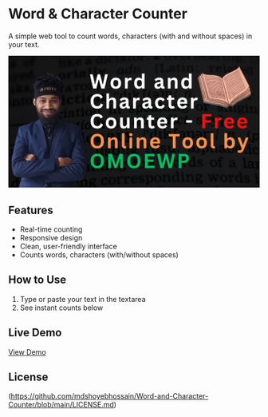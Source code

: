 # Word & Character Counter

A simple web tool to count words, characters (with and without spaces) in your text.

![Screenshot](word-counter.jpg) <!-- Add a screenshot later -->

## Features
- Real-time counting
- Responsive design
- Clean, user-friendly interface
- Counts words, characters (with/without spaces)

## How to Use
1. Type or paste your text in the textarea
2. See instant counts below

## Live Demo
[View Demo](https://www.omoewp.com/word-counter/)

## License
(https://github.com/mdshoyebhossain/Word-and-Character-Counter/blob/main/LICENSE.md)
